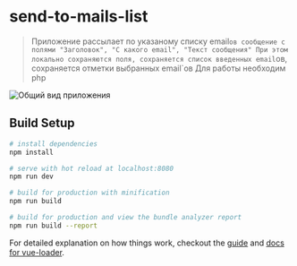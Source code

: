 # send-to-mails-list

> Приложение рассылает по указаному списку email`ов сообщение с полями "Заголовок", "С какого email", "Текст сообщения"
> При этом локально сохраняются поля, сохраняется список введенных email`ов, сохраняется отметки выбранных email`ов
> Для работы необходим php

![Общий вид приложения](http://url/to/img.png)

## Build Setup

``` bash
# install dependencies
npm install

# serve with hot reload at localhost:8080
npm run dev

# build for production with minification
npm run build

# build for production and view the bundle analyzer report
npm run build --report
```

For detailed explanation on how things work, checkout the [guide](http://vuejs-templates.github.io/webpack/) and [docs for vue-loader](http://vuejs.github.io/vue-loader).
